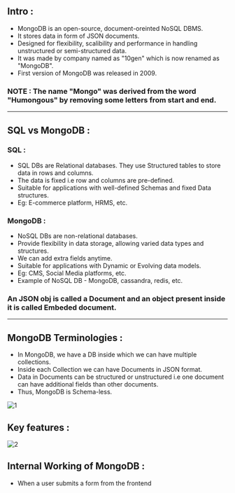 ## Intro :

- MongoDB is an open-source, document-oreinted NoSQL DBMS.
- It stores data in form of JSON documents.
- Designed for flexibility, scalibility and performance in handling unstructured or semi-structured data.
- It was made by company named as "10gen" which is now renamed as "MongoDB".
- First version of MongoDB was released in 2009.

### NOTE : The name "Mongo" was derived from the word "Humongous" by removing some letters from start and end.

---
 
## SQL vs MongoDB :

### SQL :

- SQL DBs are Relational databases. They use Structured tables to store data in rows and columns.
- The data is fixed i.e row and columns are pre-defined.
- Suitable for applications with well-defined Schemas and fixed Data structures.
- Eg: E-commerce platform, HRMS, etc.

### MongoDB :

- NoSQL DBs are non-relational databases.
- Provide flexibility in data storage, allowing varied data types and structures.
- We can add extra fields anytime.
- Suitable for applications with Dynamic or Evolving data models.
- Eg: CMS, Social Media platforms, etc.
- Example of NoSQL DB - MongoDB, cassandra, redis, etc.

### An JSON obj is called a Document and an object present inside it is called Embeded document.

---

## MongoDB Terminologies :

- In MongoDB, we have a DB inside which we can have multiple collections.
- Inside each Collection we can have Documents in JSON format.
- Data in Documents can be structured or unstructured i.e one document can have additional fields than other documents.
- Thus, MongoDB is Schema-less.

![1](https://github.com/NikhilBagwe/web-dev-notes/assets/67143015/e1274222-add5-41c0-bfa9-579740c64df7)

## Key features :

![2](https://github.com/NikhilBagwe/web-dev-notes/assets/67143015/df5a0185-ca21-48b6-bd1e-1ee51e609c4c)

## Internal Working of MongoDB :

- When a user submits a form from the frontend






















